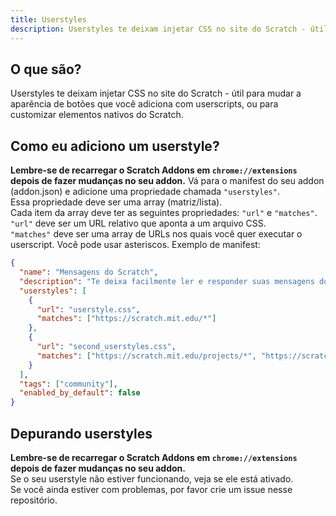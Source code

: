 ```yaml
---
title: Userstyles
description: Userstyles te deixam injetar CSS no site do Scratch - útil para mudar a aparência de botões que você adiciona com userscripts, ou para customizar elementos nativos do Scratch.
---
```

## O que são?
Userstyles te deixam injetar CSS no site do Scratch - útil para mudar a aparência de botões que você adiciona com userscripts, ou para customizar elementos nativos do Scratch.

## Como eu adiciono um userstyle?
**Lembre-se de recarregar o Scratch Addons em `chrome://extensions` depois de fazer mudanças no seu addon.**
Vá para o manifest do seu addon (addon.json) e adicione uma propriedade chamada `"userstyles"`.  
Essa propriedade deve ser uma array (matriz/lista).  
Cada item da array deve ter as seguintes propriedades: `"url"` e `"matches"`.  
`"url"` deve ser um URL relativo que aponta a um arquivo CSS.  
`"matches"` deve ser uma array de URLs nos quais você quer executar o userscript. Você pode usar asteriscos.
Exemplo de manifest:
```json
{
  "name": "Mensagens do Scratch",
  "description": "Te deixa facilmente ler e responder suas mensagens do Scratch.",
  "userstyles": [
    {
      "url": "userstyle.css",
      "matches": ["https://scratch.mit.edu/*"]
    },
    {
      "url": "second_userstyles.css",
      "matches": ["https://scratch.mit.edu/projects/*", "https://scratch.mit.edu/users/*"]
    }
  ],
  "tags": ["community"],
  "enabled_by_default": false
}
```

## Depurando userstyles
**Lembre-se de recarregar o Scratch Addons em `chrome://extensions` depois de fazer mudanças no seu addon.**  
Se o seu userstyle não estiver funcionando, veja se ele está ativado.  
Se você ainda estiver com problemas, por favor crie um issue nesse repositório.
